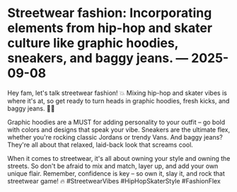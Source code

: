# Streetwear fashion: Incorporating elements from hip-hop and skater culture like graphic hoodies, sneakers, and baggy jeans. — 2025-09-08

Hey fam, let's talk streetwear fashion! 💥 Mixing hip-hop and skater vibes is where it's at, so get ready to turn heads in graphic hoodies, fresh kicks, and baggy jeans. 🤙🏽

Graphic hoodies are a MUST for adding personality to your outfit – go bold with colors and designs that speak your vibe. Sneakers are the ultimate flex, whether you're rocking classic Jordans or trendy Vans. And baggy jeans? They're all about that relaxed, laid-back look that screams cool.

When it comes to streetwear, it's all about owning your style and owning the streets. So don't be afraid to mix and match, layer up, and add your own unique flair. Remember, confidence is key – so own it, slay it, and rock that streetwear game! 🔥 #StreetwearVibes #HipHopSkaterStyle #FashionFlex